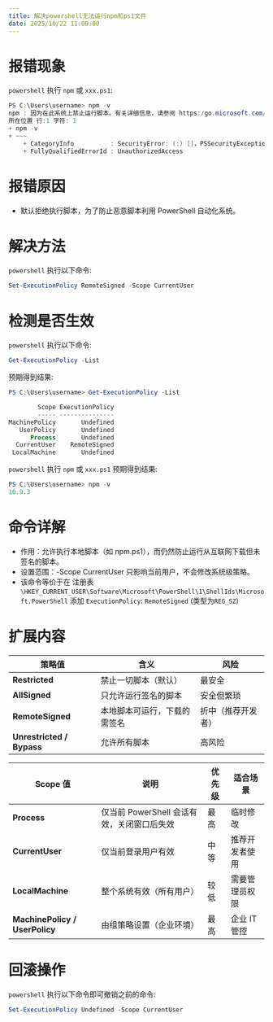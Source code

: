 ```yaml
---
title: 解决powershell无法运行npm和ps1文件
date: 2025/10/22 11:00:00
---
```


# 报错现象

`powershell` 执行 `npm` 或 `xxx.ps1`:
``` ps1
PS C:\Users\username> npm -v
npm : 因为在此系统上禁止运行脚本。有关详细信息，请参阅 https:/go.microsoft.com/fwlink/?LinkID=135170 中的 about_Execution_Policies。
所在位置 行:1 字符: 1
+ npm -v
+ ~~~
    + CategoryInfo          : SecurityError: (:) []，PSSecurityException
    + FullyQualifiedErrorId : UnauthorizedAccess
```

# 报错原因
- 默认拒绝执行脚本，为了防止恶意脚本利用 PowerShell 自动化系统。

# 解决方法
`powershell` 执行以下命令:
``` ps1
Set-ExecutionPolicy RemoteSigned -Scope CurrentUser
```

# 检测是否生效
`powershell` 执行以下命令:
``` ps1
Get-ExecutionPolicy -List
```

预期得到结果:
``` ps1
PS C:\Users\username> Get-ExecutionPolicy -List

        Scope ExecutionPolicy
        ----- ---------------
MachinePolicy       Undefined
   UserPolicy       Undefined
      Process       Undefined
  CurrentUser    RemoteSigned
 LocalMachine       Undefined
```

`powershell` 执行 `npm` 或 `xxx.ps1` 预期得到结果:
``` ps1
PS C:\Users\username> npm -v
10.9.3
```

# 命令详解
- 作用：允许执行本地脚本（如 npm.ps1），而仍然防止运行从互联网下载但未签名的脚本。
- 设置范围：-Scope CurrentUser 只影响当前用户，不会修改系统级策略。
- 该命令等价于在 注册表 `\HKEY_CURRENT_USER\Software\Microsoft\PowerShell\1\ShellIds\Microsoft.PowerShell` 添加 `ExecutionPolicy`: `RemoteSigned` (类型为`REG_SZ`)

# 扩展内容
| 策略值                       | 含义             | 风险        |
| ------------------------- | -------------- | --------- |
| **Restricted**            | 禁止一切脚本（默认）     | 最安全       |
| **AllSigned**             | 只允许运行签名的脚本     | 安全但繁琐     |
| **RemoteSigned**          | 本地脚本可运行，下载的需签名 | 折中（推荐开发者） |
| **Unrestricted / Bypass** | 允许所有脚本         | 高风险       |

| Scope 值                        | 说明                          | 优先级 | 适合场景     |
| ------------------------------ | --------------------------- | --- | -------- |
| **Process**                    | 仅当前 PowerShell 会话有效，关闭窗口后失效 | 最高  | 临时修改     |
| **CurrentUser**                | 仅当前登录用户有效                   | 中等  | 推荐开发者使用  |
| **LocalMachine**               | 整个系统有效（所有用户）                | 较低  | 需要管理员权限  |
| **MachinePolicy / UserPolicy** | 由组策略设置（企业环境）                | 最高  | 企业 IT 管控 |


# 回滚操作
`powershell` 执行以下命令即可撤销之前的命令:
``` ps1
Set-ExecutionPolicy Undefined -Scope CurrentUser

```
